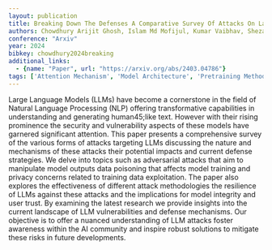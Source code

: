 ```yaml
---
layout: publication
title: Breaking Down The Defenses A Comparative Survey Of Attacks On Large Language Models
authors: Chowdhury Arijit Ghosh, Islam Md Mofijul, Kumar Vaibhav, Shezan Faysal Hossain, Kumar Vaibhav, Jain Vinija, Chadha Aman
conference: "Arxiv"
year: 2024
bibkey: chowdhury2024breaking
additional_links:
  - {name: "Paper", url: "https://arxiv.org/abs/2403.04786"}
tags: ['Attention Mechanism', 'Model Architecture', 'Pretraining Methods', 'Security', 'Survey Paper', 'Training Techniques']
---
```

Large Language Models (LLMs) have become a cornerstone in the field of Natural Language Processing (NLP) offering transformative capabilities in understanding and generating human45;like text. However with their rising prominence the security and vulnerability aspects of these models have garnered significant attention. This paper presents a comprehensive survey of the various forms of attacks targeting LLMs discussing the nature and mechanisms of these attacks their potential impacts and current defense strategies. We delve into topics such as adversarial attacks that aim to manipulate model outputs data poisoning that affects model training and privacy concerns related to training data exploitation. The paper also explores the effectiveness of different attack methodologies the resilience of LLMs against these attacks and the implications for model integrity and user trust. By examining the latest research we provide insights into the current landscape of LLM vulnerabilities and defense mechanisms. Our objective is to offer a nuanced understanding of LLM attacks foster awareness within the AI community and inspire robust solutions to mitigate these risks in future developments.
